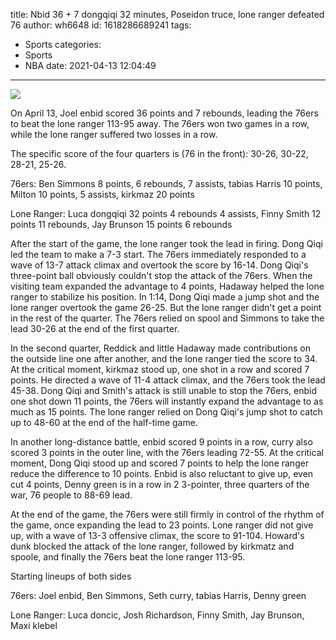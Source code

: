 title: Nbid 36 + 7 dongqiqi 32 minutes, Poseidon truce, lone ranger defeated 76
author: wh6648
id: 1618286689241
tags: 
- Sports
categories: 
- Sports
- NBA
date: 2021-04-13 12:04:49
---
![](https://p8.itc.cn/images01/20210413/6c673f10efae44f0b34e09ec1673b2aa.jpeg)


On April 13, Joel enbid scored 36 points and 7 rebounds, leading the 76ers to beat the lone ranger 113-95 away. The 76ers won two games in a row, while the lone ranger suffered two losses in a row.

The specific score of the four quarters is (76 in the front): 30-26, 30-22, 28-21, 25-26.

76ers: Ben Simmons 8 points, 6 rebounds, 7 assists, tabias Harris 10 points, Milton 10 points, 5 assists, kirkmaz 20 points

Lone Ranger: Luca dongqiqi 32 points 4 rebounds 4 assists, Finny Smith 12 points 11 rebounds, Jay Brunson 15 points 6 rebounds

After the start of the game, the lone ranger took the lead in firing. Dong Qiqi led the team to make a 7-3 start. The 76ers immediately responded to a wave of 13-7 attack climax and overtook the score by 16-14. Dong Qiqi's three-point ball obviously couldn't stop the attack of the 76ers. When the visiting team expanded the advantage to 4 points, Hadaway helped the lone ranger to stabilize his position. In 1:14, Dong Qiqi made a jump shot and the lone ranger overtook the game 26-25. But the lone ranger didn't get a point in the rest of the quarter. The 76ers relied on spool and Simmons to take the lead 30-26 at the end of the first quarter.

In the second quarter, Reddick and little Hadaway made contributions on the outside line one after another, and the lone ranger tied the score to 34. At the critical moment, kirkmaz stood up, one shot in a row and scored 7 points. He directed a wave of 11-4 attack climax, and the 76ers took the lead 45-38. Dong Qiqi and Smith's attack is still unable to stop the 76ers, enbid one shot down 11 points, the 76ers will instantly expand the advantage to as much as 15 points. The lone ranger relied on Dong Qiqi's jump shot to catch up to 48-60 at the end of the half-time game.

In another long-distance battle, enbid scored 9 points in a row, curry also scored 3 points in the outer line, with the 76ers leading 72-55. At the critical moment, Dong Qiqi stood up and scored 7 points to help the lone ranger reduce the difference to 10 points. Enbid is also reluctant to give up, even cut 4 points, Denny green is in a row in 2 3-pointer, three quarters of the war, 76 people to 88-69 lead.

At the end of the game, the 76ers were still firmly in control of the rhythm of the game, once expanding the lead to 23 points. Lone ranger did not give up, with a wave of 13-3 offensive climax, the score to 91-104. Howard's dunk blocked the attack of the lone ranger, followed by kirkmatz and spoole, and finally the 76ers beat the lone ranger 113-95.

Starting lineups of both sides

76ers: Joel enbid, Ben Simmons, Seth curry, tabias Harris, Denny green

Lone Ranger: Luca doncic, Josh Richardson, Finny Smith, Jay Brunson, Maxi klebel

